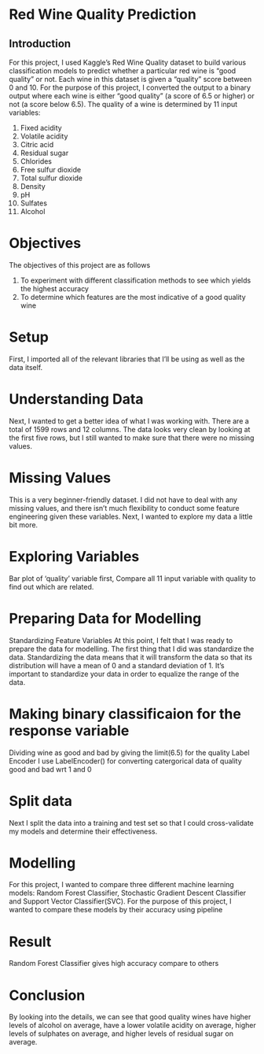 # Red Wine Quality Prediction

## Introduction

For this project, I used Kaggle’s Red Wine Quality dataset to build various classification models to predict whether a particular red wine is “good quality” or not. Each wine in this dataset is given a “quality” score between 0 and 10. For the purpose of this project, I converted the output to a binary output where each wine is either “good quality” (a score of 6.5 or higher) or not (a score below 6.5). The quality of a wine is determined by 11 input variables:
1. Fixed acidity
2. Volatile acidity
3. Citric acid
4. Residual sugar
5. Chlorides
6. Free sulfur dioxide
7. Total sulfur dioxide
8. Density
9. 	pH
10. Sulfates
11. Alcohol

# Objectives
The objectives of this project are as follows
1. To experiment with different classification methods to see which yields the highest accuracy
2. To determine which features are the most indicative of a good quality wine

# Setup
First, I imported all of the relevant libraries that I’ll be using as well as the data itself.

# Understanding Data
Next, I wanted to get a better idea of what I was working with.
There are a total of 1599 rows and 12 columns. The data looks very clean by looking at the first five rows, but I still wanted to make sure that there were no missing values.

# Missing Values
This is a very beginner-friendly dataset. I did not have to deal with any missing values, and there isn’t much flexibility to conduct some feature engineering given these variables. Next, I wanted to explore my data a little bit more.

# Exploring Variables
Bar plot of ‘quality’ variable
first, Compare all 11 input variable with quality to find out which are related.

# Preparing Data for Modelling
Standardizing Feature Variables
At this point, I felt that I was ready to prepare the data for modelling. The first thing that I did was standardize the data. Standardizing the data means that it will transform the data so that its distribution will have a mean of 0 and a standard deviation of 1. It’s important to standardize your data in order to equalize the range of the data.

# Making binary classificaion for the response variable
Dividing wine as good and bad by giving the limit(6.5) for the quality
Label Encoder
I use LabelEncoder() for converting catergorical data of quality good and bad wrt 1 and 0

# Split data
Next I split the data into a training and test set so that I could cross-validate my models and determine their effectiveness.

# Modelling
For this project, I wanted to compare three different machine learning models: Random Forest Classifier, Stochastic Gradient Descent Classifier and  Support Vector Classifier(SVC). For the purpose of this project, I wanted to compare these models by their accuracy using pipeline

# Result 
Random Forest Classifier gives high accuracy compare to others

# Conclusion
By looking into the details, we can see that good quality wines have higher levels of alcohol on average, have a lower volatile acidity on average, higher levels of sulphates on average, and higher levels of residual sugar on average.
